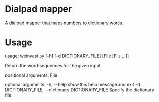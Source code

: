 # Dialpad mapper
A dialpad mapper that maps numbers to dictionary words.

# Usage
usage: weinvest.py [-h] [-d DICTIONARY_FILE] [File [File ...]]

Return the word-sequences for the given input.

positional arguments:
  File

optional arguments:
  -h, --help            show this help message and exit
  -d DICTIONARY_FILE, --dictionary DICTIONARY_FILE
                        Specify the dictionary file